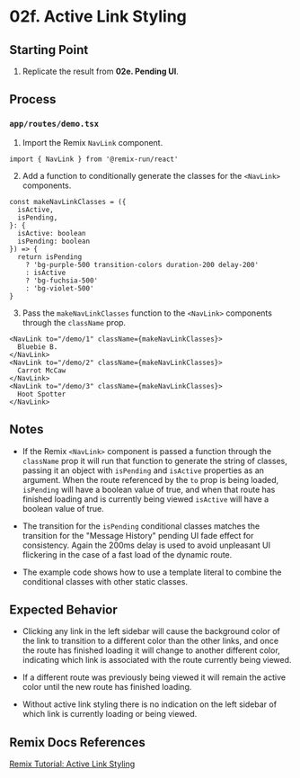 # 02f. Active Link Styling

## Starting Point

1. Replicate the result from **02e. Pending UI**.

## Process

### `app/routes/demo.tsx`

1. Import the Remix `NavLink` component.

```tsx
import { NavLink } from '@remix-run/react'
```

2. Add a function to conditionally generate the classes for the `<NavLink>` components.

```tsx
const makeNavLinkClasses = ({
  isActive,
  isPending,
}: {
  isActive: boolean
  isPending: boolean
}) => {
  return isPending
    ? 'bg-purple-500 transition-colors duration-200 delay-200'
    : isActive
    ? 'bg-fuchsia-500'
    : 'bg-violet-500'
}
```

3. Pass the `makeNavLinkClasses` function to the `<NavLink>` components through the `className` prop.

```tsx
<NavLink to="/demo/1" className={makeNavLinkClasses}>
  Bluebie B.
</NavLink>
<NavLink to="/demo/2" className={makeNavLinkClasses}>
  Carrot McCaw
</NavLink>
<NavLink to="/demo/3" className={makeNavLinkClasses}>
  Hoot Spotter
</NavLink>
```

## Notes

- If the Remix `<NavLink>` component is passed a function through the `className` prop it will run that function to generate the string of classes, passing it an object with `isPending` and `isActive` properties as an argument. When the route referenced by the `to` prop is being loaded, `isPending` will have a boolean value of true, and when that route has finished loading and is currently being viewed `isActive` will have a boolean value of true.

- The transition for the `isPending` conditional classes matches the transition for the "Message History" pending UI fade effect for consistency. Again the 200ms delay is used to avoid unpleasant UI flickering in the case of a fast load of the dynamic route.

- The example code shows how to use a template literal to combine the conditional classes with other static classes.

## Expected Behavior

- Clicking any link in the left sidebar will cause the background color of the link to transition to a different color than the other links, and once the route has finished loading it will change to another different color, indicating which link is associated with the route currently being viewed.

- If a different route was previously being viewed it will remain the active color until the new route has finished loading.

- Without active link styling there is no indication on the left sidebar of which link is currently loading or being viewed.

## Remix Docs References

[Remix Tutorial: Active Link Styling](https://remix.run/docs/en/main/start/tutorial#active-link-styling)
